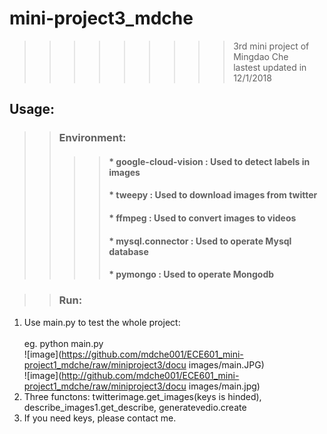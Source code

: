 mini-project3_mdche
======
>>>>>>>>>3rd mini project of Mingdao Che  
>>>>>>>>>lastest updated in 12/1/2018  


## Usage:

>> ### Environment:
>>>> ####  * google-cloud-vision : Used to detect labels in images
>>>> ####  * tweepy : Used to download images from twitter
>>>> ####  * ffmpeg : Used to convert images to videos
>>>> ####  * mysql.connector : Used to operate Mysql database
>>>> ####  * pymongo : Used to operate Mongodb


>> ### Run:

1. Use main.py to test the whole project:</br>  
      eg. python main.py</br> 
![image](https://github.com/mdche001/ECE601_mini-project1_mdche/raw/miniproject3/docu images/main.JPG)  
![image](http://github.com/mdche001/ECE601_mini-project1_mdche/raw/miniproject3/docu images/main.jpg)
2. Three functons: twitterimage.get_images(keys is hinded), describe_images1.get_describe, generatevedio.create  
3. If you need keys, please contact me.  
